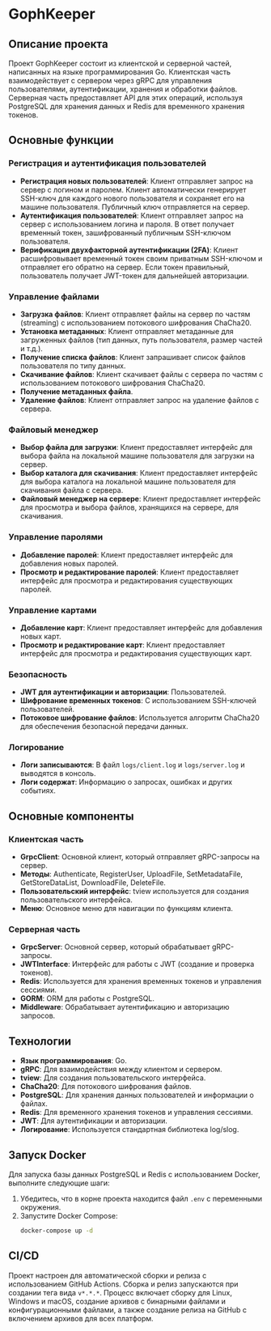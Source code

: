 # GophKeeper

## Описание проекта

Проект GophKeeper состоит из клиентской и серверной частей, написанных на языке программирования Go. Клиентская часть взаимодействует с сервером через gRPC для управления пользователями, аутентификации, хранения и обработки файлов. Серверная часть предоставляет API для этих операций, используя PostgreSQL для хранения данных и Redis для временного хранения токенов.

## Основные функции

### Регистрация и аутентификация пользователей
- **Регистрация новых пользователей**: Клиент отправляет запрос на сервер с логином и паролем. Клиент автоматически генерирует SSH-ключ для каждого нового пользователя и сохраняет его на машине пользователя. Публичный ключ отправляется на сервер.
- **Аутентификация пользователей**: Клиент отправляет запрос на сервер с использованием логина и пароля. В ответ получает временный токен, зашифрованный публичным SSH-ключом пользователя.
- **Верификация двухфакторной аутентификации (2FA)**: Клиент расшифровывает временный токен своим приватным SSH-ключом и отправляет его обратно на сервер. Если токен правильный, пользователь получает JWT-токен для дальнейшей авторизации.

### Управление файлами
- **Загрузка файлов**: Клиент отправляет файлы на сервер по частям (streaming) с использованием потокового шифрования ChaCha20.
- **Установка метаданных**: Клиент отправляет метаданные для загруженных файлов (тип данных, путь пользователя, размер частей и т.д.).
- **Получение списка файлов**: Клиент запрашивает список файлов пользователя по типу данных.
- **Скачивание файлов**: Клиент скачивает файлы с сервера по частям с использованием потокового шифрования ChaCha20.
- **Получение метаданных файла**.
- **Удаление файлов**: Клиент отправляет запрос на удаление файлов с сервера.

### Файловый менеджер
- **Выбор файла для загрузки**: Клиент предоставляет интерфейс для выбора файла на локальной машине пользователя для загрузки на сервер.
- **Выбор каталога для скачивания**: Клиент предоставляет интерфейс для выбора каталога на локальной машине пользователя для скачивания файла с сервера.
- **Файловый менеджер на сервере**: Клиент предоставляет интерфейс для просмотра и выбора файлов, хранящихся на сервере, для скачивания.

### Управление паролями
- **Добавление паролей**: Клиент предоставляет интерфейс для добавления новых паролей.
- **Просмотр и редактирование паролей**: Клиент предоставляет интерфейс для просмотра и редактирования существующих паролей.

### Управление картами
- **Добавление карт**: Клиент предоставляет интерфейс для добавления новых карт.
- **Просмотр и редактирование карт**: Клиент предоставляет интерфейс для просмотра и редактирования существующих карт.

### Безопасность
- **JWT для аутентификации и авторизации**: Пользователей.
- **Шифрование временных токенов**: С использованием SSH-ключей пользователей.
- **Потоковое шифрование файлов**: Используется алгоритм ChaCha20 для обеспечения безопасной передачи данных.

### Логирование
- **Логи записываются**: В файл `logs/client.log` и `logs/server.log` и выводятся в консоль.
- **Логи содержат**: Информацию о запросах, ошибках и других событиях.

## Основные компоненты

### Клиентская часть
- **GrpcClient**: Основной клиент, который отправляет gRPC-запросы на сервер.
- **Методы**: Authenticate, RegisterUser, UploadFile, SetMetadataFile, GetStoreDataList, DownloadFile, DeleteFile.
- **Пользовательский интерфейс**: tview используется для создания пользовательского интерфейса.
- **Меню**: Основное меню для навигации по функциям клиента.

### Серверная часть
- **GrpcServer**: Основной сервер, который обрабатывает gRPC-запросы.
- **JWTInterface**: Интерфейс для работы с JWT (создание и проверка токенов).
- **Redis**: Используется для хранения временных токенов и управления сессиями.
- **GORM**: ORM для работы с PostgreSQL.
- **Middleware**: Обрабатывает аутентификацию и авторизацию запросов.

## Технологии
- **Язык программирования**: Go.
- **gRPC**: Для взаимодействия между клиентом и сервером.
- **tview**: Для создания пользовательского интерфейса.
- **ChaCha20**: Для потокового шифрования файлов.
- **PostgreSQL**: Для хранения данных пользователей и информации о файлах.
- **Redis**: Для временного хранения токенов и управления сессиями.
- **JWT**: Для аутентификации и авторизации.
- **Логирование**: Используется стандартная библиотека log/slog.

## Запуск Docker

Для запуска базы данных PostgreSQL и Redis с использованием Docker, выполните следующие шаги:

1. Убедитесь, что в корне проекта находится файл `.env` с переменными окружения.
2. Запустите Docker Compose:
    ```bash
    docker-compose up -d
    ```

## CI/CD

Проект настроен для автоматической сборки и релиза с использованием GitHub Actions. Сборка и релиз запускаются при создании тега вида `v*.*.*`. Процесс включает сборку для Linux, Windows и macOS, создание архивов с бинарными файлами и конфигурационными файлами, а также создание релиза на GitHub с включением архивов для всех платформ.
